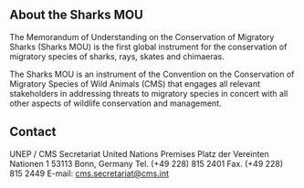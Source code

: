 ## About the Sharks MOU

The Memorandum of Understanding on the Conservation of Migratory Sharks (Sharks MOU) is the first global instrument for the conservation of migratory species of sharks, rays, skates and chimaeras.

The Sharks MOU is an instrument of the Convention on the Conservation of Migratory Species of Wild Animals (CMS) that engages all relevant stakeholders in addressing threats to migratory species in concert with all other aspects of wildlife conservation and management.

## Contact

UNEP / CMS Secretariat
United Nations Premises
Platz der Vereinten Nationen 1
53113 Bonn, Germany
Tel. (+49 228) 815 2401
Fax. (+49 228) 815 2449
E-mail: cms.secretariat@cms.int